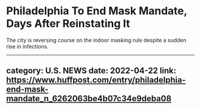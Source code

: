 # Philadelphia To End Mask Mandate, Days After Reinstating It

The city is reversing course on the indoor masking rule despite a sudden rise in infections.

---
category: U.S. NEWS
date: 2022-04-22
link: https://www.huffpost.com/entry/philadelphia-end-mask-mandate_n_6262063be4b07c34e9deba08
---
